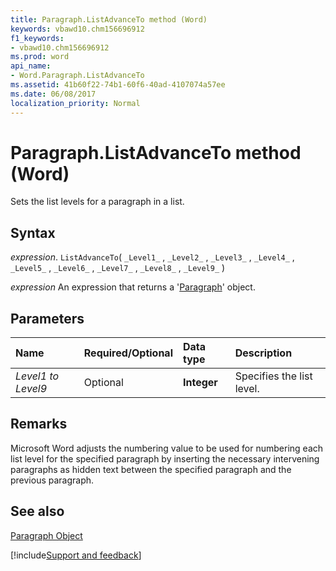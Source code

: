 ```yaml
---
title: Paragraph.ListAdvanceTo method (Word)
keywords: vbawd10.chm156696912
f1_keywords:
- vbawd10.chm156696912
ms.prod: word
api_name:
- Word.Paragraph.ListAdvanceTo
ms.assetid: 41b60f22-74b1-60f6-40ad-4107074a57ee
ms.date: 06/08/2017
localization_priority: Normal
---
```



# Paragraph.ListAdvanceTo method (Word)

Sets the list levels for a paragraph in a list.


## Syntax

_expression_. `ListAdvanceTo`( `_Level1_` , `_Level2_` , `_Level3_` , `_Level4_` , `_Level5_` , `_Level6_` , `_Level7_` , `_Level8_` , `_Level9_` )

 _expression_ An expression that returns a '[Paragraph](Word.Paragraph.md)' object.


## Parameters



|Name|Required/Optional|Data type|Description|
|:-----|:-----|:-----|:-----|
| _Level1 to Level9_|Optional| **Integer**|Specifies the list level.|

## Remarks

Microsoft Word adjusts the numbering value to be used for numbering each list level for the specified paragraph by inserting the necessary intervening paragraphs as hidden text between the specified paragraph and the previous paragraph.


## See also


[Paragraph Object](Word.Paragraph.md)

[!include[Support and feedback](~/includes/feedback-boilerplate.md)]